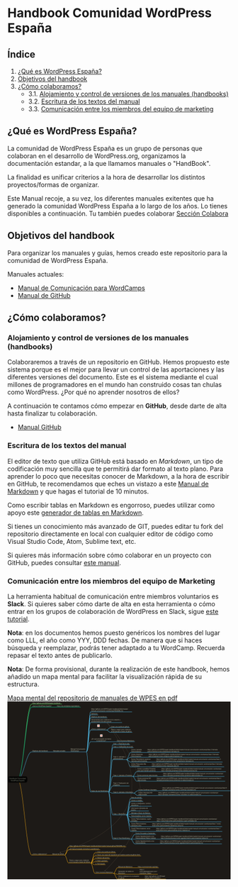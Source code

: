 # Handbook Comunidad WordPress España

## <a name="top">Índice</a>

1. [¿Qué es WordPress España?](#paso-1)
2. [Objetivos del handbook](#paso-2)
3. [¿Cómo colaboramos?](#paso-3)
    * 3.1. [Alojamiento y control de versiones de los manuales (handbooks)](#paso-3-1)
    * 3.2. [Escritura de los textos del manual](#paso-3-2)
    * 3.3. [Comunicación entre los miembros del equipo de marketing](#paso-3-3)

## <a name="paso-1">¿Qué es WordPress España?</a>

La comunidad de WordPress España es un grupo de personas que colaboran en el desarrollo de WordPress.org, organizamos la documentación estandar, a la que llamamos manuales o "HandBook".

La finalidad es unificar criterios a la hora de desarrollar los distintos proyectos/formas de organizar.

Este Manual recoje, a su vez, los diferentes manuales exitentes que ha generado la comunidad WordPress España a lo largo de los años. Lo tienes disponibles a continuación.
Tu también puedes colaborar [Sección Colabora](https://es.wordpress.org/colabora)

## <a name="paso-2">Objetivos del handbook</a>

Para organizar los manuales y guías, hemos creado este repositorio para la comunidad de WordPress España.

Manuales actuales:
- [Manual de Comunicación para WordCamps](manual-comunicacion-wordcamps/README.md)
- [Manual de GitHub](manual-github/README.md)

## <a name="paso-3">¿Cómo colaboramos?</a>

### <a name="paso-3-1">Alojamiento y control de versiones de los manuales (handbooks)</a>

Colaboraremos a través de un repositorio en GitHub. Hemos propuesto este sistema porque es el mejor para llevar un control de las aportaciones y las diferentes versiones del documento. Este es el sistema mediante el cual millones de programadores en el mundo han construido cosas tan chulas como WordPress. ¿Por qué no aprender nosotros de ellos?

A continuación te contamos cómo empezar en **GitHub**, desde darte de alta hasta finalizar tu colaboración.

- [Manual GitHub](manual-github/README.md)

### <a name="paso-3-2">Escritura de los textos del manual</a>

El editor de texto que utiliza GitHub está basado en *Markdown*, un tipo de codificación muy sencilla que te permitirá dar formato al texto plano. Para aprender lo poco que necesitas conocer de Markdown, a la hora de escribir en GitHub, te recomendamos que eches un vistazo a este [Manual de Markdown](https://commonmark.org/help/) y que hagas el tutorial de 10 minutos.

Como escribir tablas en Markdown es engorroso, puedes utilizar como apoyo este [generador de tablas en Markdown](https://www.tablesgenerator.com/markdown_tables).

Si tienes un conocimiento más avanzado de GIT, puedes editar tu fork del repositorio directamente en local con cualquier editor de código como Visual Studio Code, Atom, Sublime text, etc.

Si quieres más información sobre cómo colaborar en un proyecto con GitHub, puedes consultar [este manual](https://gist.github.com/BCasal/026e4c7f5c71418485c1).

### <a name="paso-3-3">Comunicación entre los miembros del equipo de Marketing</a>

La herramienta habitual de comunicación entre miembros voluntarios es **Slack**. Si quieres saber cómo darte de alta en esta herramienta o cómo entrar en los grupos de colaboración de WordPress en Slack, sigue [este tutorial](https://es.wordpress.org/guias/chat/).

**Nota**: en los documentos hemos puesto genéricos los nombres del lugar como LLL, el año como YYY, DDD fechas. De manera que si haces búsqueda y reemplazar, podrás tener adaptado a tu WordCamp. Recuerda repasar el texto antes de publicarlo.

**Nota**: De forma provisional, durante la realización de este handbook, hemos añadido un mapa mental para facilitar la visualización rápida de su estructura.

[Mapa mental del repositorio de manuales de WPES en pdf](assets/Mapa-mental-WPES.pdf)
![Mapa-Mental-WPES](assets/Mapa-mental-handbook-WPES.png)